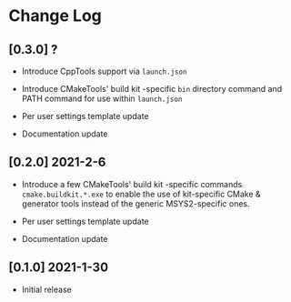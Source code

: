 # Change Log

## [0.3.0] ?

- Introduce CppTools support via `launch.json`

- Introduce CMakeTools' build kit -specific `bin` directory command and PATH command for use within `launch.json`

- Per user settings template update

- Documentation update

## [0.2.0] 2021-2-6

- Introduce a few CMakeTools' build kit -specific commands `cmake.buildkit.*.exe` to enable the use of kit-specific CMake & generator tools instead of the generic MSYS2-specific ones.

- Per user settings template update

- Documentation update

## [0.1.0] 2021-1-30

- Initial release